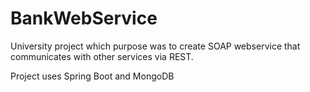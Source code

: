 # BankWebService
University project which purpose was to create SOAP webservice that communicates with other services via REST.

Project uses Spring Boot and MongoDB 
